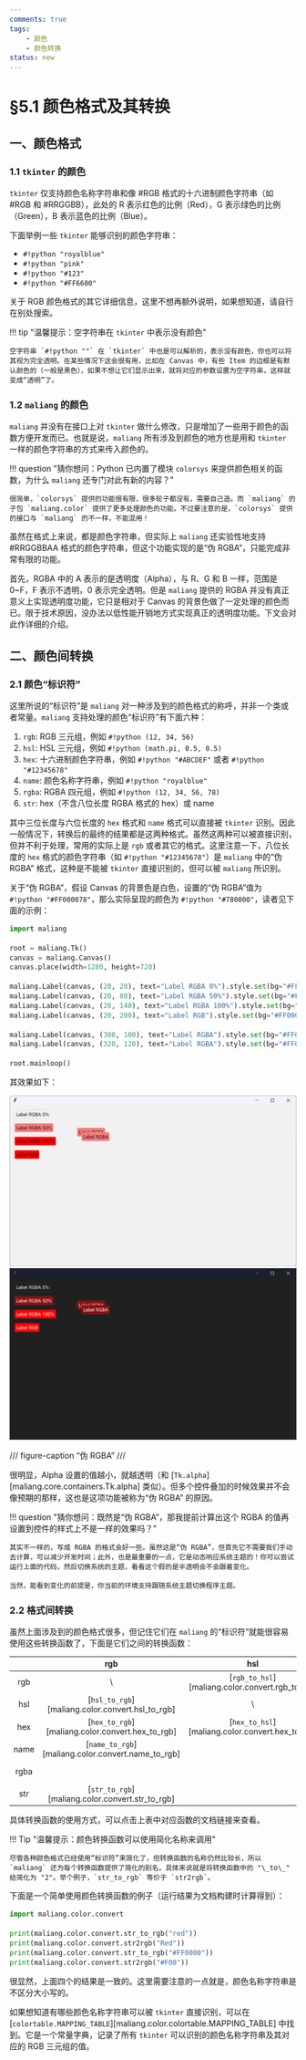 ```yaml
---
comments: true
tags:
    - 颜色
    - 颜色转换
status: new
---
```


# §5.1 颜色格式及其转换

## 一、颜色格式

### 1.1 `tkinter` 的颜色

`tkinter` 仅支持颜色名称字符串和像 #RGB 格式的十六进制颜色字符串（如 #RGB 和 #RRGGBB），此处的 R 表示红色的比例（Red），G 表示绿色的比例（Green），B 表示蓝色的比例（Blue）。

下面举例一些 `tkinter` 能够识别的颜色字符串：

* `#!python "royalblue"`
* `#!python "pink"`
* `#!python "#123"`
* `#!python "#FF6600"`

关于 RGB 颜色格式的其它详细信息，这里不想再额外说明，如果想知道，请自行在别处搜索。

!!! tip "温馨提示：空字符串在 `tkinter` 中表示没有颜色"

    空字符串 `#!python ""` 在 `tkinter` 中也是可以解析的，表示没有颜色，你也可以将其视为完全透明。在某些情况下这会很有用，比如在 Canvas 中，有些 Item 的边框是有默认颜色的（一般是黑色），如果不想让它们显示出来，就将对应的参数设置为空字符串，这样就变成“透明”了。

### 1.2 `maliang` 的颜色

`maliang` 并没有在接口上对 `tkinter` 做什么修改，只是增加了一些用于颜色的函数方便开发而已。也就是说，`maliang` 所有涉及到颜色的地方也是用和 `tkinter` 一样的颜色字符串的方式来传入颜色的。

!!! question "猜你想问：Python 已内置了模块 `colorsys` 来提供颜色相关的函数，为什么 `maliang` 还专门对此有新的内容？"

    很简单，`colorsys` 提供的功能很有限，很多轮子都没有，需要自己造。而 `maliang` 的子包 `maliang.color` 提供了更多处理颜色的功能。不过要注意的是，`colorsys` 提供的接口与 `maliang` 的不一样，不能混用！

虽然在格式上来说，都是颜色字符串，但实际上 `maliang` 还实验性地支持 #RRGGBBAA 格式的颜色字符串，但这个功能实现的是“伪 RGBA”，只能完成非常有限的功能。

首先，RGBA 中的 A 表示的是透明度（Alpha），与 R、G 和 B 一样，范围是 0~F，F 表示不透明，0 表示完全透明。但是 `maliang` 提供的 RGBA 并没有真正意义上实现透明度功能，它只是相对于 Canvas 的背景色做了一定处理的颜色而已。限于技术原因，没办法以低性能开销地方式实现真正的透明度功能。下文会对此作详细的介绍。

## 二、颜色间转换

### 2.1 颜色“标识符”

这里所说的“标识符”是 `maliang` 对一种涉及到的颜色格式的称呼，并非一个类或者常量。`maliang` 支持处理的颜色“标识符”有下面六种：

1. `rgb`: RGB 三元组，例如 `#!python (12, 34, 56)`
2. `hsl`: HSL 三元组，例如 `#!python (math.pi, 0.5, 0.5)`
3. `hex`: 十六进制颜色字符串，例如 `#!python "#ABCDEF"` 或者 `#!python "#12345678"`
4. `name`: 颜色名称字符串，例如 `#!python "royalblue"`
5. `rgba`: RGBA 四元组，例如 `#!python (12, 34, 56, 78)`
6. `str`: hex（不含八位长度 RGBA 格式的 hex）或 name

其中三位长度与六位长度的 `hex` 格式和 `name` 格式可以直接被 `tkinter` 识别。因此一般情况下，转换后的最终的结果都是这两种格式。虽然这两种可以被直接识别，但并不利于处理，常用的实际上是 `rgb` 或者其它的格式。这里注意一下，八位长度的 `hex` 格式的颜色字符串（如 `#!python "#12345678"`）是 `maliang` 中的“伪 RGBA” 格式，这种是不能被 `tkinter` 直接识别的，但可以被 `maliang` 所识别。

关于“伪 RGBA”，假设 Canvas 的背景色是白色，设置的“伪 RGBA”值为 `#!python "#FF000078"`，那么实际呈现的颜色为 `#!python "#780000"`，读者见下面的示例：

```python hl_lines="7-10 12-13"
import maliang

root = maliang.Tk()
canvas = maliang.Canvas()
canvas.place(width=1280, height=720)

maliang.Label(canvas, (20, 20), text="Label RGBA 0%").style.set(bg="#FF000000")
maliang.Label(canvas, (20, 80), text="Label RGBA 50%").style.set(bg="#FF00007F")
maliang.Label(canvas, (20, 140), text="Label RGBA 100%").style.set(bg="#FF0000FF")
maliang.Label(canvas, (20, 200), text="Label RGB").style.set(bg="#FF0000")

maliang.Label(canvas, (300, 100), text="Label RGBA").style.set(bg="#FF00007F")
maliang.Label(canvas, (320, 120), text="Label RGBA").style.set(bg="#FF00007F")

root.mainloop()
```

其效果如下：

![](images/1-1.light.png#only-light)
![](images/1-1.dark.png#only-dark)

/// figure-caption
“伪 RGBA”
///

很明显，Alpha 设置的值越小，就越透明（和 [`Tk.alpha`][maliang.core.containers.Tk.alpha] 类似）。但多个控件叠加的时候效果并不会像预期的那样，这也是这项功能被称为“伪 RGBA” 的原因。

!!! question "猜你想问：既然是“伪 RGBA”，那我提前计算出这个 RGBA 的值再设置到控件的样式上不是一样的效果吗？"

    其实不一样的，写成 RGBA 的格式会好一些。虽然这是“伪 RGBA”，但首先它不需要我们手动去计算，可以减少开发时间；此外，也是最重要的一点，它是动态响应系统主题的！你可以尝试运行上面的代码，然后切换系统的主题，看看这个假的是半透明会不会跟着变化。

    当然，能看到变化的前提是，你当前的环境支持跟随系统主题切换程序主题。

### 2.2 格式间转换

虽然上面涉及到的颜色格式很多，但记住它们在 `maliang` 的“标识符”就能很容易使用这些转换函数了，下面是它们之间的转换函数：

|       |                        rgb                         |                       hsl                        |                        hex                         |                        name                        |                        rgba                        |
| :---: | :------------------------------------------------: | :----------------------------------------------: | :------------------------------------------------: | :------------------------------------------------: | :------------------------------------------------: |
|  rgb  |                         \                          | [`rgb_to_hsl`][maliang.color.convert.rgb_to_hsl] |  [`rgb_to_hex`][maliang.color.convert.rgb_to_hex]  | [`rgb_to_name`][maliang.color.convert.rgb_to_name] |                                                    |
|  hsl  |  [`hsl_to_rgb`][maliang.color.convert.hsl_to_rgb]  |                        \                         |  [`hsl_to_hex`][maliang.color.convert.hsl_to_hex]  |                                                    |                                                    |
|  hex  |  [`hex_to_rgb`][maliang.color.convert.hex_to_rgb]  | [`hex_to_hsl`][maliang.color.convert.hex_to_hsl] |                         \                          | [`hex_to_name`][maliang.color.convert.hex_to_name] | [`hex_to_rgba`][maliang.color.convert.hex_to_rgba] |
| name  | [`name_to_rgb`][maliang.color.convert.name_to_rgb] |                                                  | [`name_to_hex`][maliang.color.convert.name_to_hex] |                         \                          |                                                    |
| rgba  |                                                    |                                                  | [`rgba_to_hex`][maliang.color.convert.rgba_to_hex] |                                                    |                         \                          |
|  str  |  [`str_to_rgb`][maliang.color.convert.str_to_rgb]  |                                                  |                                                    |                                                    |                                                    |

具体转换函数的使用方式，可以点击上表中对应函数的文档链接来查看。

!!! Tip "温馨提示：颜色转换函数可以使用简化名称来调用"

    尽管各种颜色格式已经使用“标识符”来简化了，但转换函数的名称仍然比较长，所以 `maliang` 还为每个转换函数提供了简化的别名，具体来说就是将转换函数中的 "\_to\_" 给简化为 "2"。举个例子，`str_to_rgb` 等价于 `str2rgb`。

下面是一个简单使用颜色转换函数的例子（运行结果为文档构建时计算得到）：

```python exec source="material-block" result="console"
import maliang.color.convert

print(maliang.color.convert.str_to_rgb("red"))
print(maliang.color.convert.str2rgb("Red"))
print(maliang.color.convert.str_to_rgb("#FF0000"))
print(maliang.color.convert.str2rgb("#F00"))
```

很显然，上面四个的结果是一致的。这里需要注意的一点就是，颜色名称字符串是不区分大小写的。

如果想知道有哪些颜色名称字符串可以被 `tkinter` 直接识别，可以在 [`colortable.MAPPING_TABLE`][maliang.color.colortable.MAPPING_TABLE] 中找到。它是一个常量字典，记录了所有 `tkinter` 可以识别的颜色名称字符串及其对应的 RGB 三元组的值。
